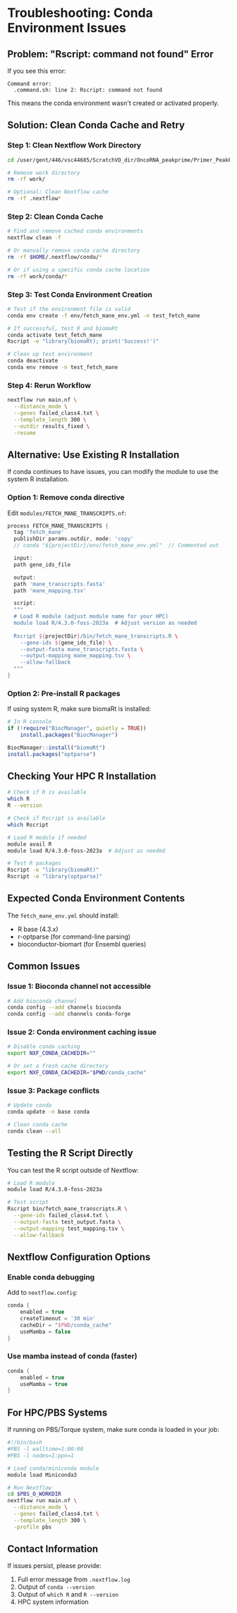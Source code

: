# Troubleshooting: Conda Environment Issues

## Problem: "Rscript: command not found" Error

If you see this error:
```
Command error:
  .command.sh: line 2: Rscript: command not found
```

This means the conda environment wasn't created or activated properly.

## Solution: Clean Conda Cache and Retry

### Step 1: Clean Nextflow Work Directory
```bash
cd /user/gent/446/vsc44685/ScratchVO_dir/OncoRNA_peakprime/Primer_PeakFindR

# Remove work directory
rm -rf work/

# Optional: Clean Nextflow cache
rm -rf .nextflow*
```

### Step 2: Clean Conda Cache
```bash
# Find and remove cached conda environments
nextflow clean -f

# Or manually remove conda cache directory
rm -rf $HOME/.nextflow/conda/*

# Or if using a specific conda cache location
rm -rf work/conda/*
```

### Step 3: Test Conda Environment Creation
```bash
# Test if the environment file is valid
conda env create -f env/fetch_mane_env.yml -n test_fetch_mane

# If successful, test R and biomaRt
conda activate test_fetch_mane
Rscript -e "library(biomaRt); print('Success!')"

# Clean up test environment
conda deactivate
conda env remove -n test_fetch_mane
```

### Step 4: Rerun Workflow
```bash
nextflow run main.nf \
  --distance_mode \
  --genes failed_class4.txt \
  --template_length 300 \
  --outdir results_fixed \
  -resume
```

## Alternative: Use Existing R Installation

If conda continues to have issues, you can modify the module to use the system R installation.

### Option 1: Remove conda directive
Edit `modules/FETCH_MANE_TRANSCRIPTS.nf`:

```groovy
process FETCH_MANE_TRANSCRIPTS {
  tag 'fetch_mane'
  publishDir params.outdir, mode: 'copy'
  // conda "${projectDir}/env/fetch_mane_env.yml"  // Commented out

  input:
  path gene_ids_file

  output:
  path 'mane_transcripts.fasta'
  path 'mane_mapping.tsv'

  script:
  """
  # Load R module (adjust module name for your HPC)
  module load R/4.3.0-foss-2023a  # Adjust version as needed
  
  Rscript ${projectDir}/bin/fetch_mane_transcripts.R \
    --gene-ids ${gene_ids_file} \
    --output-fasta mane_transcripts.fasta \
    --output-mapping mane_mapping.tsv \
    --allow-fallback
  """
}
```

### Option 2: Pre-install R packages
If using system R, make sure biomaRt is installed:

```r
# In R console
if (!require("BiocManager", quietly = TRUE))
    install.packages("BiocManager")

BiocManager::install("biomaRt")
install.packages("optparse")
```

## Checking Your HPC R Installation

```bash
# Check if R is available
which R
R --version

# Check if Rscript is available
which Rscript

# Load R module if needed
module avail R
module load R/4.3.0-foss-2023a  # Adjust as needed

# Test R packages
Rscript -e "library(biomaRt)"
Rscript -e "library(optparse)"
```

## Expected Conda Environment Contents

The `fetch_mane_env.yml` should install:
- R base (4.3.x)
- r-optparse (for command-line parsing)
- bioconductor-biomart (for Ensembl queries)

## Common Issues

### Issue 1: Bioconda channel not accessible
```bash
# Add bioconda channel
conda config --add channels bioconda
conda config --add channels conda-forge
```

### Issue 2: Conda environment caching issue
```bash
# Disable conda caching
export NXF_CONDA_CACHEDIR=""

# Or set a fresh cache directory
export NXF_CONDA_CACHEDIR="$PWD/conda_cache"
```

### Issue 3: Package conflicts
```bash
# Update conda
conda update -n base conda

# Clean conda cache
conda clean --all
```

## Testing the R Script Directly

You can test the R script outside of Nextflow:

```bash
# Load R module
module load R/4.3.0-foss-2023a

# Test script
Rscript bin/fetch_mane_transcripts.R \
  --gene-ids failed_class4.txt \
  --output-fasta test_output.fasta \
  --output-mapping test_mapping.tsv \
  --allow-fallback
```

## Nextflow Configuration Options

### Enable conda debugging
Add to `nextflow.config`:

```groovy
conda {
    enabled = true
    createTimeout = '30 min'
    cacheDir = "$PWD/conda_cache"
    useMamba = false
}
```

### Use mamba instead of conda (faster)
```groovy
conda {
    enabled = true
    useMamba = true
}
```

## For HPC/PBS Systems

If running on PBS/Torque system, make sure conda is loaded in your job:

```bash
#!/bin/bash
#PBS -l walltime=1:00:00
#PBS -l nodes=1:ppn=1

# Load conda/miniconda module
module load Miniconda3

# Run Nextflow
cd $PBS_O_WORKDIR
nextflow run main.nf \
  --distance_mode \
  --genes failed_class4.txt \
  --template_length 300 \
  -profile pbs
```

## Contact Information

If issues persist, please provide:
1. Full error message from `.nextflow.log`
2. Output of `conda --version`
3. Output of `which R` and `R --version`
4. HPC system information
